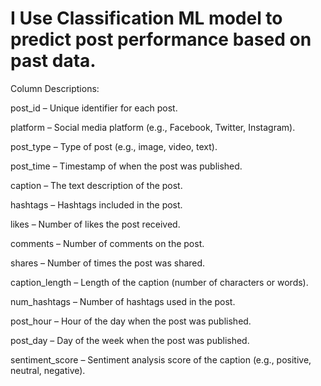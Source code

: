 # I Use Classification ML model to predict post performance based on past data.
Column Descriptions:

post_id – Unique identifier for each post. 

platform – Social media platform (e.g., Facebook, Twitter, Instagram).

post_type – Type of post (e.g., image, video, text).

post_time – Timestamp of when the post was published.

caption – The text description of the post.

hashtags – Hashtags included in the post.

likes – Number of likes the post received.

comments – Number of comments on the post.

shares – Number of times the post was shared.

caption_length – Length of the caption (number of characters or words).

num_hashtags – Number of hashtags used in the post.

post_hour – Hour of the day when the post was published.

post_day – Day of the week when the post was published.

sentiment_score – Sentiment analysis score of the caption (e.g., positive, neutral, negative).
